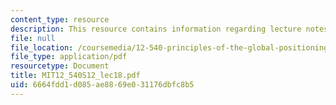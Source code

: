 ```yaml
---
content_type: resource
description: This resource contains information regarding lecture notes.
file: null
file_location: /coursemedia/12-540-principles-of-the-global-positioning-system-spring-2012/6664fdd1d085ae8869e031176dbfc8b5_MIT12_540S12_lec18.pdf
file_type: application/pdf
resourcetype: Document
title: MIT12_540S12_lec18.pdf
uid: 6664fdd1-d085-ae88-69e0-31176dbfc8b5
---
```

